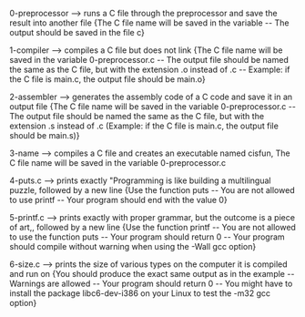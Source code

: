 0-preprocessor --> runs a C file through the preprocessor and save the result into another file {The C file name will be saved in the variable  -- The output should be saved in the file c}


1-compiler --> compiles a C file but does not link {The C file name will be saved in the variable 0-preprocessor.c -- The output file should be named the same as the C file, but with the extension .o instead of .c -- Example: if the C file is main.c, the output file should be main.o}


2-assembler --> generates the assembly code of a C code and save it in an output file {The C file name will be saved in the variable 0-preprocessor.c -- The output file should be named the same as the C file, but with the extension .s instead of .c (Example: if the C file is main.c, the output file should be main.s)}


3-name --> compiles a C file and creates an executable named cisfun, The C file name will be saved in the variable 0-preprocessor.c


4-puts.c --> prints exactly "Programming is like building a multilingual puzzle, followed by a new line {Use the function puts -- You are not allowed to use printf -- Your program should end with the value 0}


5-printf.c --> prints exactly with proper grammar, but the outcome is a piece of art,, followed by a new line {Use the function printf -- You are not allowed to use the function puts -- Your program should return 0 -- Your program should compile without warning when using the -Wall gcc option}


6-size.c --> prints the size of various types on the computer it is compiled and run on {You should produce the exact same output as in the example -- Warnings are allowed -- Your program should return 0 -- You might have to install the package libc6-dev-i386 on your Linux to test the -m32 gcc option}


